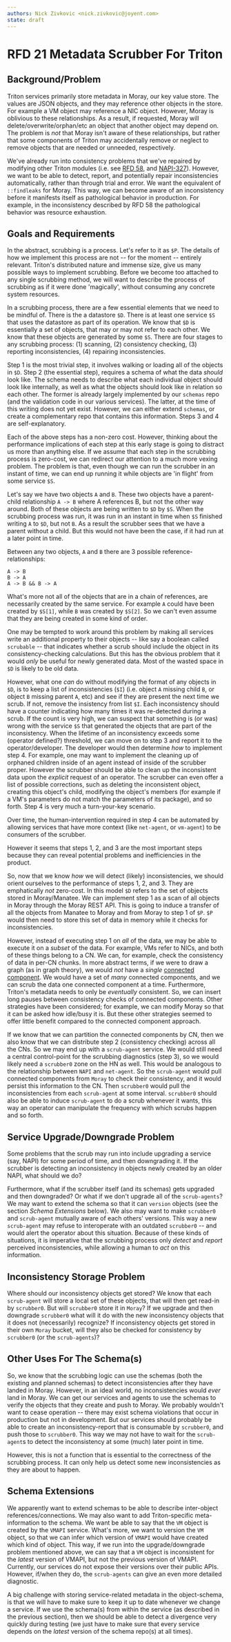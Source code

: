 ```yaml
---
authors: Nick Zivkovic <nick.zivkovic@joyent.com>
state: draft
---
```


<!--
    This Source Code Form is subject to the terms of the Mozilla Public
    License, v. 2.0. If a copy of the MPL was not distributed with this
    file, You can obtain one at http://mozilla.org/MPL/2.0/.
-->

# RFD 21 Metadata Scrubber For Triton


## Background/Problem

Triton services primarily store metadata in Moray, our key value store. The
values are JSON objects, and they may reference other objects in the store. For
example a VM object may reference a NIC object. However, Moray is oblivious to
these relationships. As a result, if requested, Moray will
delete/overwrite/orphan/etc an object that another object may depend on. The
problem is _not_ that Moray isn't aware of these relationships, but rather that
some components of Triton may accidentally remove or neglect to remove objects
that are needed or unneeded, respectively.

We've already run into consistency problems that we've repaired by modifying
other Triton modules (i.e. see [RFD 58], and [NAPI-327]). However, we want to
be able to detect, report, and potentially repair inconsistencies
automatically, rather than through trial and error. We want the equivalent of
`::findleaks` for Moray. This way, we can become aware of an inconsistency
before it manifests itself as pathological behavior in production. For example,
in the inconsistency described by RFD 58 the pathological behavior was resource
exhaustion.

## Goals and Requirements

In the abstract, scrubbing is a process. Let's refer to it as `$P`. The details
of how we implement this process are not -- for the moment -- entirely
relevant. Triton's distributed nature and immense size, give us many possible
ways to implement scrubbing.  Before we become too attached to any single
scrubbing method, we will want to describe the process of scrubbing as if it
were done 'magically', without consuming any concrete system resources.

In a scrubbing process, there are a few essential elements that we need to be
mindful of. There is the a datastore `$D`. There is at least one service `$S`
that uses the datastore as part of its operation. We know that `$D` is
essentially a set of objects, that may or may not refer to each other. We know
that these objects are generated by some `$S`. There are four stages to any
scrubbing process: (1) scanning, (2) consistency checking, (3) reporting
inconsistencies, (4) repairing inconsistencies.

Step 1 is the most trivial step, it involves walking or loading all of the
objects in `$D`. Step 2 (the essential step), requires a schema of what the
data _should_ look like. The schema needs to describe what each individual
object should look like internally, as well as what the objects should look
like in relation so each other. The former is already largely implemented by
our `schemas` repo (and the validation code in our various services). The
latter, at the time of this writing does not yet exist. However, we can either
extend `schemas`, or create a complementary repo that contains this
information. Steps 3 and 4 are self-explanatory.

Each of the above steps has a non-zero cost. However, thinking about the
performance implications of each step at this early stage is going to distract
us more than anything else. If we assume that each step in the scrubbing
process is zero-cost, we can redirect our attention to a much more vexing
problem. The problem is that, even though we can run the scrubber in an instant
of time, we can end up running it while objects are 'in flight' from some
service `$S`.

Let's say we have two objects `A` and `B`. These two objects have a
parent-child relationship `A -> B` where A references B, but not the other way
around. Both of these objects are being written to `$D` by `$S`. When the
scrubbing process was run, it was run in an instant in time when `$S` finished
writing `A` to `$D`, but not `B`. As a result the scrubber sees that we have a
parent without a child. But this would not have been the case, if it had run at
a later point in time.

Between any two objects, `A` and `B` there are 3 possible
reference-relationships:

	A -> B
	B -> A
	A -> B && B -> A

What's more not all of the objects that are in a chain of references, are
necessarily created by the same service. For example `A` could have been
created by `$S[1]`, while `B` was created by `$S[2]`. So we can't even assume
that they are being created in some kind of order.

One may be tempted to work around this problem by making all services write an
additional property to their objects -- like say a boolean called `scrubable`
-- that indicates whether a scrub should include the object in its
consistency-checking calculations. But this has the obvious problem that it
would _only_ be useful for newly generated data. Most of the wasted space in
`$D` is likely to be old data.

However, what one _can_ do without modifying the format of any objects in `$D`,
is to keep a list of inconsistencies (`$I`) (i.e. object `A` missing child `B`,
or object `B` missing parent `A`, etc) and see if they are present the next
time we scrub. If not, remove the insistency from list `$I`. Each inconsistency
should have a counter indicating how many times it was re-detected during a
scrub. If the count is very high, we can suspect that something is (or was)
wrong with the service `$S` that generated the objects that are part of the
inconsistency. When the lifetime of an inconsistency exceeds some (operator
defined?) threshold, we can move on to step 3 and report it to the
operator/developer. The developer would then determine _how_ to implement step
4. For example, one may want to implement the cleaning up of orphaned children
inside of an agent instead of inside of the scrubber proper. However the
scrubber should be able to clean up the inconsistent data upon the _explicit_
request of an operator. The scrubber can even offer a list of possible
corrections, such as deleting the inconsistent object, creating this object's
child, modifying the object's members (for example if a VM's parameters do not
match the parameters of its package), and so forth. Step 4 is very much a
turn-your-key scenario.

Over time, the human-intervention required in step 4 can be automated by
allowing services that have more context (like `net-agent`, or `vm-agent`) to
be consumers of the scrubber.

However it seems that steps 1, 2, and 3 are the most important steps because
they can reveal potential problems and inefficiencies in the product.

So, now that we know _how_ we will detect (likely) inconsistencies, we should
orient ourselves to the performance of steps 1, 2, and 3. They are emphatically
_not_ zero-cost. In this model `$D` refers to the set of objects stored in
Moray/Manatee. We can implement step 1 as a scan of all objects in Moray
through the Moray REST API. This is going to induce a transfer of all the
objects from Manatee to Moray and from Moray to step 1 of `$P`. `$P` would then
need to store this set of data in memory while it checks for inconsistencies.

However, instead of executing step 1 on _all_ of the data, we may be able to
execute it on a _subset_ of the data. For example, VMs refer to NICs, and both
of these things belong to a CN. We can, for example, check the consistency of
data in per-CN chunks. In more abstract terms, if we were to draw a graph (as
in graph theory), we would _not_ have a _single_ [connected component]. We
would have a set of _many_ connected components, and we can scrub the data one
connected component at a time. Furthermore, Triton's metadata needs to only be
_eventually_ consistent. So, we can insert long pauses between consistency
checks of connected components. Other strategies have been considered; for
example, we can modify Moray so that it can be asked how idle/busy it is. But
these other strategies seemed to offer little benefit compared to the
connected component approach.

If we know that we can partition the connected components by CN, then we also
know that we can distribute step 2 (consistency checking) across all the CNs.
So we may end up with a `scrub-agent` service. We would still need a central
control-point for the scrubbing diagnostics (step 3), so we would likely need a
`scrubber0` zone on the HN as well. This would be analogous to the relationship
between `NAPI` and `net-agent`. So the `scrub-agent` would pull connected
components from `Moray` to check their consistency, and it would persist this
information to the CN. Then `scrubber0` would pull the inconsistencies from
each `scrub-agent` at some interval. `scrubber0` should also be able to induce
`scrub-agent` to do a scrub whenever it wants, this way an operator can
manipulate the frequency with which scrubs happen and so forth.

## Service Upgrade/Downgrade Problem

Some problems that the scrub may run into include upgrading a service (say,
NAPI) for some period of time, and then downgrading it. If the scrubber is
detecting an inconsistency in objects newly created by an older NAPI, what
should we do?

Furthermore, what if the scrubber itself (and its schemas) gets upgraded and
then downgraded? Or what if we don't upgrade all of the `scrub-agents`? We may
want to extend the schema so that it can `version` objects (see the section
*Schema Extensions* below). We also may want to make `scrubber0` and
`scrub-agent` mutually aware of each others' versions. This way a new
`scrub-agent` may refuse to interoperate with an outdated `scrubber0` -- and
would alert the operator about this situation. Because of these kinds of
situations, it is imperative that the scrubbing process only _detect_ and
_report_ perceived inconsistencies, while allowing a human to _act_ on this
information.

## Inconsistency Storage Problem

Where should our inconsistency objects get stored? We know that each
`scrub-agent` will store a local set of these objects, that will then get
read-in by `scrubber0`. But will `scrubber0` store it in `Moray`? If we upgrade
and then downgrade `scrubber0` what will it do with the new inconsistency
objects that it does not (necessarily) recognize? If inconsistency objects get
stored in their own `Moray` bucket, will they also be checked for consistency by
`scrubber0` (or the `scrub-agents`)?


## Other Uses For The Schema(s)

So, we know that the scrubbing logic can use the schemas (both the existing and
planned schemas) to detect inconsistencies after they have landed in Moray.
However, in an ideal world, no inconsistencies would _ever_ land in Moray. We
can get our services and agents to use the schemas to verify the objects that
they create and push to Moray. We probably wouldn't want to cease operation --
there may exist schema violations that occur in production but not in
development. But our services should probably be able to create an
inconsistency-report that is consumable by `scrubber0`, and push those to
`scrubber0`. This way we may not have to wait for the `scrub-agent`s to detect
the inconsistency at some (much) later point in time.

However, this is not a function that is essential to the correctness of the
scrubbing process. It can only help us detect some new inconsistencies as they
are about to happen.

## Schema Extensions

We apparently want to extend schemas to be able to describe inter-object
references/connections. We may also want to add Triton-specific
meta-information to the schema. We want be able to say that the `VM` object is
created by the `VMAPI` service. What's more, we want to version the `VM`
object, so that we can infer which version of `VMAPI` would have created which
kind of object. This way, if we run into the upgrade/downgrade problem
mentioned above, we can say that a `VM` object is inconsistent for the _latest_
version of VMAPI, but not the previous version of VMAPI. Currently, our
services do not expose their versions over their public APIs. However, if/when
they do, the `scrub-agents` can give an even more detailed diagnostic.

A big challenge with storing service-related metadata in the object-schema, is
that we will have to make sure to keep it up to date whenever we change a
service. If we use the schema(s) from within the service (as described in the
previous section), then we should be able to detect a divergence very quickly
during testing (we just have to make sure that every service depends on the
_latest_ version of the schema repo(s) at all times).

<!-- Link -->

[connected component]: https://en.wikipedia.org/wiki/Connected_component_(graph_theory)
[RFD 58]: https://github.com/joyent/rfd/tree/master/rfd/0058
[NAPI-327]: https://smartos.org/bugview/NAPI-327
